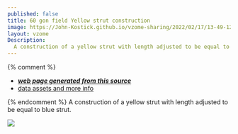 ```yaml
---
published: false
title: 60 gon field Yellow strut construction
image: https://John-Kostick.github.io/vzome-sharing/2022/02/17/13-49-12-60-gon field-Yellow-strut/60-gon field-Yellow-strut.png
layout: vzome
Description:
  A construction of a yellow strut with length adjusted to be equal to blue strut.
---
```


{% comment %}
 - [***web page generated from this source***][post]
 - [data assets and more info][github]

[post]: <https://John-Kostick.github.io/vzome-sharing/2022/02/17/60-gon field-Yellow-strut-13-49-12.html>
[github]: <https://github.com/John-Kostick/vzome-sharing/tree/main/2022/02/17/13-49-12-60-gon field-Yellow-strut/>
{% endcomment %}
  A construction of a yellow strut with length adjusted to be equal to blue strut.

<vzome-viewer style="width: 100%; height: 100vh;"
       src="https://John-Kostick.github.io/vzome-sharing/2022/02/17/13-49-12-60-gon field-Yellow-strut/60-gon field-Yellow-strut.vZome" >
  <img src="https://John-Kostick.github.io/vzome-sharing/2022/02/17/13-49-12-60-gon field-Yellow-strut/60-gon field-Yellow-strut.png" />
</vzome-viewer>
